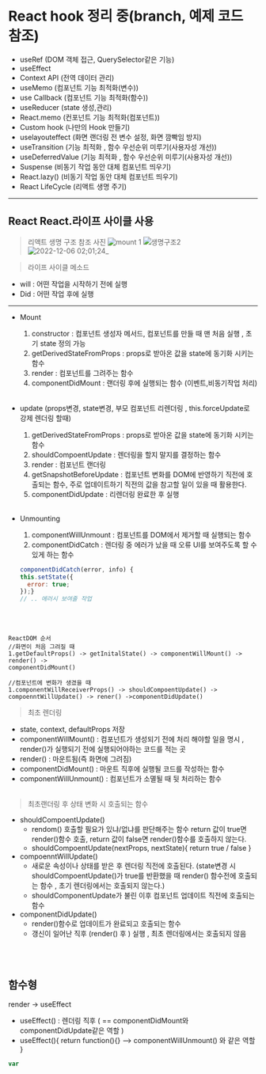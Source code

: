 # React hook 정리 중(branch, 예제 코드 참조)

- useRef (DOM 객체 접근, QuerySelector같은 기능)</br>
- useEffect
- Context API (전역 데이터 관리)
- useMemo (컴포넌트 기능 최적화(변수))
- use Callback (컴포넌트 기능 최적화(함수))
- useReducer (state 생성,관리)
- React.memo (컨포넌트 기능 최적화(컴포넌트))
- Custom hook (나만의 Hook 만들기)
- uselayouteffect (화면 랜더링 전 변수 설정, 화면 깜빡임 방지)
- useTransition (기능 최적화 , 함수 우선순위 미루기(사용자성 개선))
- useDeferredValue (기능 최적화 , 함수 우선순위 미루기(사용자성 개선))
- Suspense (비동기 작업 동안 대체 컴포넌트 띄우기)
- React.lazy() (비동기 작업 동안 대체 컴포넌트 띄우기)
- React LifeCycle (리액트 생명 주기)

---

## React React.라이프 사이클 사용

>리액트 생명 구조 참조 사진
![mount 1](https://user-images.githubusercontent.com/86187456/205697100-db040fcb-535a-48d0-bc01-49f096cc8d23.png)
![생명구조2](https://user-images.githubusercontent.com/86187456/205697118-d3597a9e-b3a9-4c30-838c-7ee4fb2a3d69.png)
![2022-12-06 02;01;24_](https://user-images.githubusercontent.com/86187456/205697407-cbe4e6b8-d07b-4ef5-b944-92463da72bca.png)


> 라이프 사이클 메소드

- will : 어떤 작업을 시작하기 전에 실행
- Did : 어떤 작업 후에 실행

---





- Mount

  1. constructor : 컴포넌트 생성자 메서드, 컴포넌트를 만들 때 맨 처음 실행 , 초기 state 정의 가능
  2. getDerivedStateFromProps : props로 받아온 값을 state에 동기화 시키는 함수
  3. render : 컴포넌트를 그려주는 함수
  4. componentDidMount : 랜더링 후에 실행되는 함수 (이벤트,비동기작업 처리)

  </br>

- update (props변경, state변경, 부모 컴포넌트 리렌더링 , this.forceUpdate로 강제 렌더링 할때)

  1. getDerivedStateFromProps : props로 받아온 값을 state에 동기화 시키는 함수
  2. shouldCompoentUpdate : 렌더링을 할지 말지를 결정하는 함수
  3. render : 컴포넌트 랜더링
  4. getSnapshotBeforeUpdate : 컴포넌트 변화를 DOM에 반영하기 직전에 호출되는 함수,
     주로 업데이트하기 직전의 값을 참고할 일이 있을 때 활용한다.
  5. componentDidUpdate : 리렌더링 완료한 후 실행

  </br>

- Unmounting

  1. componentWillUnmount : 컴포넌트를 DOM에서 제거할 때 실행되는 함수
  2. componentDidCatch : 렌더링 중 에러가 났을 때 오류 UI를 보여주도록 할 수있게 하는 함수

  ```js
  componentDidCatch(error, info) {
  this.setState({
    error: true;
  });}
  // .. 에러시 보여줄 작업
  ```

  </br>
  </br>

```
ReactDOM 순서
//화면이 처음 그려질 때
1.getDefaultProps() -> getInitalState() -> componentWillMount() -> render() ->
componentDidMount()

//컴포넌트에 변화가 생겼을 때
1.componentWillReceiverProps() -> shouldCompoentUpdate() ->
compoenntWillUpdate() -> rener() ->componentDidUpdate()

```

> 최초 렌더링
- state, context, defaultProps 저장
- componentWillMount() : 컴포넌트가 생성되기 전에 처리 해야할 일을 명시 , render()가 실행되기 전에 실행되어야하는 코드를 적는 곳
- render() : 마운트됨(즉 화면에 그려짐)
- componentDidMount() : 마운트 직후에 실행될 코드를 작성하는 함수
- componentWillUnmount() : 컴포넌트가 소멸될 때 뒷 처리하는 함수
  </br>
  </br>

> 최초랜더링 후 상태 변화 시 호출되는 함수

- shouldCompoentUpdate()
  - rendom() 호출할 필요가 있냐/없냐를 판단해주는 함수 return 값이 true면 render()함수 호출, return 값이 false면 render()함수를 호출하지 않는다.
  - shouldCompoentUpdate(nextProps, nextState){
    return true / false
    }
- compoenntWillUpdate()
  - 새로운 속성이나 상태를 받은 후 렌더링 직전에 호출된다. (state변경 시 shouldCompoentUpdate()가 true를 반환했을 때 render() 함수전에 호출되는 함수 , 초기 렌더링에서는 호출되지 않는다.)
  - shouldComponentUpdate가 불린 이후 컴포넌트 업데이트 직전에 호출되는 함수
- componentDidUpdate()
  - render()함수로 업데이트가 완료되고 호출되는 함수
  - 갱신이 일어난 직후 (render() 후 ) 실행 , 최초 렌더링에서는 호출되지 않음

<br />
<br />

## 함수형

render -> useEffect

- useEffect() : 렌더링 직후 ( == componentDidMount와 componentDidUpdate같은 역할 )
- useEffect(){
  return function(){} --> componentWillUnmount() 와 같은 역할
  }

```js
var


```

